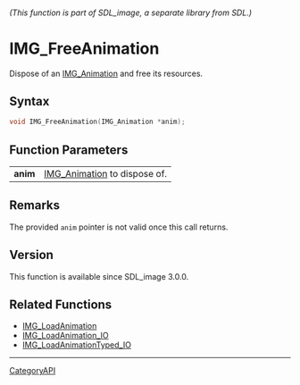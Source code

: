 ###### (This function is part of SDL_image, a separate library from SDL.)
# IMG_FreeAnimation

Dispose of an [IMG_Animation](IMG_Animation) and free its resources.

## Syntax

```c
void IMG_FreeAnimation(IMG_Animation *anim);

```

## Function Parameters

|              |                                               |
| ------------ | --------------------------------------------- |
| **anim**     | [IMG_Animation](IMG_Animation) to dispose of. |

## Remarks

The provided `anim` pointer is not valid once this call returns.

## Version

This function is available since SDL_image 3.0.0.

## Related Functions

* [IMG_LoadAnimation](IMG_LoadAnimation)
* [IMG_LoadAnimation_IO](IMG_LoadAnimation_IO)
* [IMG_LoadAnimationTyped_IO](IMG_LoadAnimationTyped_IO)

----
[CategoryAPI](CategoryAPI)

